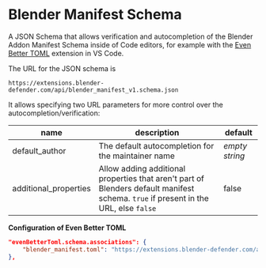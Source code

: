 # Blender Manifest Schema

A JSON Schema that allows verification and autocompletion of the Blender Addon Manifest Schema inside of
Code editors, for example with the [Even Better TOML](https://marketplace.visualstudio.com/items?itemName=tamasfe.even-better-toml) extension in VS Code.

The URL for the JSON schema is

```
https://extensions.blender-defender.com/api/blender_manifest_v1.schema.json
```

It allows specifying two URL parameters for more control over the autocompletion/verification:

| name                  | description                                                                                                                         | default        |
| --------------------- | ----------------------------------------------------------------------------------------------------------------------------------- | -------------- |
| default_author        | The default autocompletion for the maintainer name                                                                                  | _empty string_ |
| additional_properties | Allow adding additional properties that aren't part of Blenders default manifest schema. `true` if present in the URL, else `false` | false          |

**Configuration of Even Better TOML**

```json
"evenBetterToml.schema.associations": {
    "blender_manifest.toml": "https://extensions.blender-defender.com/api/blender_manifest_v1.schema.json",
},
```
